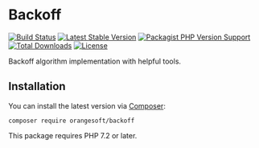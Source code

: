 # Backoff

[![Build Status](https://img.shields.io/travis/com/Orangesoft-Development/backoff/main?style=plastic)](https://travis-ci.com/Orangesoft-Development/backoff)
[![Latest Stable Version](https://img.shields.io/packagist/v/orangesoft/backoff?style=plastic)](https://packagist.org/packages/orangesoft/backoff)
[![Packagist PHP Version Support](https://img.shields.io/packagist/php-v/orangesoft/backoff?style=plastic&color=8892BF)](https://packagist.org/packages/orangesoft/backoff)
[![Total Downloads](https://img.shields.io/packagist/dt/orangesoft/backoff?style=plastic)](https://packagist.org/packages/orangesoft/backoff)
[![License](https://img.shields.io/packagist/l/orangesoft/backoff?style=plastic&color=428F7E)](https://packagist.org/packages/orangesoft/backoff)

Backoff algorithm implementation with helpful tools.

## Installation

You can install the latest version via [Composer](https://getcomposer.org/):

```text
composer require orangesoft/backoff
```

This package requires PHP 7.2 or later.
